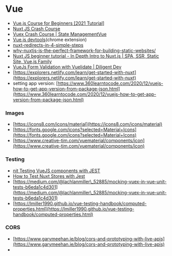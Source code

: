 # Vue





* [Vue.js Course for Beginners \[2021 Tutorial\]](https://www.youtube.com/watch?v=FXpIoQ\_rT\_c)
* [Nuxt JS Crash Course](https://www.youtube.com/watch?v=Wdmi4k7sFzU)
* [Vuex Crash Course | State ManagementVue](https://www.youtube.com/watch?v=5lVQgZzLMHc)
* [Vue.js devtools](https://chrome.google.com/webstore/detail/vuejs-devtools/nhdogjmejiglipccpnnnanhbledajbpd?hl=en)(chrome extension)
* [nuxt-redirects-in-4-simple-steps](https://medium.com/dont-leave-me-out-in-the-code/nuxt-redirects-in-4-simple-steps-9a0d5cb4c0d)
* [why-nuxtjs-is-the-perfect-framework-for-building-static-websites/](https://www.vuemastery.com/blog/why-nuxtjs-is-the-perfect-framework-for-building-static-websites/)
* [Nuxt JS beginner tutorial - In Depth Intro to Nuxt.js | SPA, SSR, Static Site, Vue.js Family](https://www.youtube.com/watch?v=YjmLFdXiCJU\&list=PLe30vg\_FG4OQihO5an0tNT\_dpkxig8iPz)
* [VueJs Form Validation with Vuelidate | Diligent Dev](https://www.youtube.com/watch?v=DCD0NoSuqdc)
* [https://explorers.netlify.com/learn/get-started-with-nuxt](https://explorers.netlify.com/learn/get-started-with-nuxt)
* setting app version: [https://www.360learntocode.com/2020/12/vuejs-how-to-get-app-version-from-package-json.html](https://www.360learntocode.com/2020/12/vuejs-how-to-get-app-version-from-package-json.html)

### Images

* [https://icons8.com/icons/material](https://icons8.com/icons/material)
* [https://fonts.google.com/icons?selected=Material+Icons](https://fonts.google.com/icons?selected=Material+Icons)
* [https://www.creative-tim.com/vuematerial/components/icon](https://www.creative-tim.com/vuematerial/components/icon)

### Testing

* [nit Testing VueJS components with JEST](https://www.youtube.com/watch?v=TZj60NV70QA)
* [How to Test Nuxt Stores with Jest](https://medium.com/@brandonaaskov/how-to-test-nuxt-stores-with-jest-9a5d55d54b28)
* [https://medium.com/@lachlanmiller\_52885/mocking-vuex-in-vue-unit-tests-b6eda1c4d301](https://medium.com/@lachlanmiller\_52885/mocking-vuex-in-vue-unit-tests-b6eda1c4d301)
* [https://lmiller1990.github.io/vue-testing-handbook/computed-properties.html](https://lmiller1990.github.io/vue-testing-handbook/computed-properties.html)

### CORS

* [https://www.garymeehan.ie/blog/cors-and-prototyping-with-live-apis](https://www.garymeehan.ie/blog/cors-and-prototyping-with-live-apis)
*
